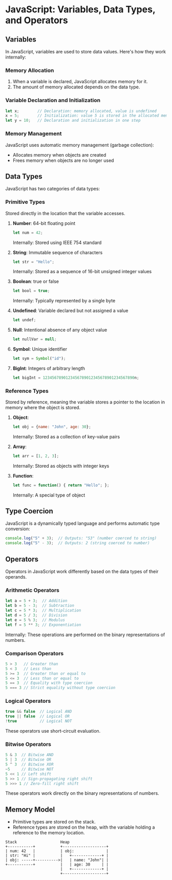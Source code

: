 # JavaScript: Variables, Data Types, and Operators

## Variables

In JavaScript, variables are used to store data values. Here's how they work internally:

### Memory Allocation

1. When a variable is declared, JavaScript allocates memory for it.
2. The amount of memory allocated depends on the data type.

### Variable Declaration and Initialization

```javascript
let x;        // Declaration: memory allocated, value is undefined
x = 5;        // Initialization: value 5 is stored in the allocated memory
let y = 10;   // Declaration and initialization in one step
```

### Memory Management

JavaScript uses automatic memory management (garbage collection):
- Allocates memory when objects are created
- Frees memory when objects are no longer used

## Data Types

JavaScript has two categories of data types:

### Primitive Types

Stored directly in the location that the variable accesses.

1. **Number**: 64-bit floating point
   ```javascript
   let num = 42;
   ```
   Internally: Stored using IEEE 754 standard

2. **String**: Immutable sequence of characters
   ```javascript
   let str = "Hello";
   ```
   Internally: Stored as a sequence of 16-bit unsigned integer values

3. **Boolean**: true or false
   ```javascript
   let bool = true;
   ```
   Internally: Typically represented by a single byte

4. **Undefined**: Variable declared but not assigned a value
   ```javascript
   let undef;
   ```

5. **Null**: Intentional absence of any object value
   ```javascript
   let nullVar = null;
   ```

6. **Symbol**: Unique identifier
   ```javascript
   let sym = Symbol("id");
   ```

7. **BigInt**: Integers of arbitrary length
   ```javascript
   let bigInt = 1234567890123456789012345678901234567890n;
   ```

### Reference Types

Stored by reference, meaning the variable stores a pointer to the location in memory where the object is stored.

1. **Object**:
   ```javascript
   let obj = {name: "John", age: 30};
   ```
   Internally: Stored as a collection of key-value pairs

2. **Array**:
   ```javascript
   let arr = [1, 2, 3];
   ```
   Internally: Stored as objects with integer keys

3. **Function**:
   ```javascript
   let func = function() { return "Hello"; };
   ```
   Internally: A special type of object

## Type Coercion

JavaScript is a dynamically typed language and performs automatic type conversion:

```javascript
console.log("5" + 3);  // Outputs: "53" (number coerced to string)
console.log("5" - 3);  // Outputs: 2 (string coerced to number)
```

## Operators

Operators in JavaScript work differently based on the data types of their operands.

### Arithmetic Operators

```javascript
let a = 5 + 3;  // Addition
let b = 5 - 3;  // Subtraction
let c = 5 * 3;  // Multiplication
let d = 5 / 3;  // Division
let e = 5 % 3;  // Modulus
let f = 5 ** 3; // Exponentiation
```

Internally: These operations are performed on the binary representations of numbers.

### Comparison Operators

```javascript
5 > 3   // Greater than
5 < 3   // Less than
5 >= 3  // Greater than or equal to
5 <= 3  // Less than or equal to
5 == 3  // Equality with type coercion
5 === 3 // Strict equality without type coercion
```

### Logical Operators

```javascript
true && false  // Logical AND
true || false  // Logical OR
!true          // Logical NOT
```

These operators use short-circuit evaluation.

### Bitwise Operators

```javascript
5 & 3  // Bitwise AND
5 | 3  // Bitwise OR
5 ^ 3  // Bitwise XOR
~5     // Bitwise NOT
5 << 1 // Left shift
5 >> 1 // Sign-propagating right shift
5 >>> 1 // Zero-fill right shift
```

These operators work directly on the binary representations of numbers.

## Memory Model

- Primitive types are stored on the stack.
- Reference types are stored on the heap, with the variable holding a reference to the memory location.

```
Stack                   Heap
+-----------+           +-------------------+
| num: 42   |           | obj:              |
| str: "Hi" |           |   +-------------+ |
| obj: -----+---------->|   | name: "John"| |
+-----------+           |   | age: 30     | |
                        |   +-------------+ |
                        +-------------------+
```

